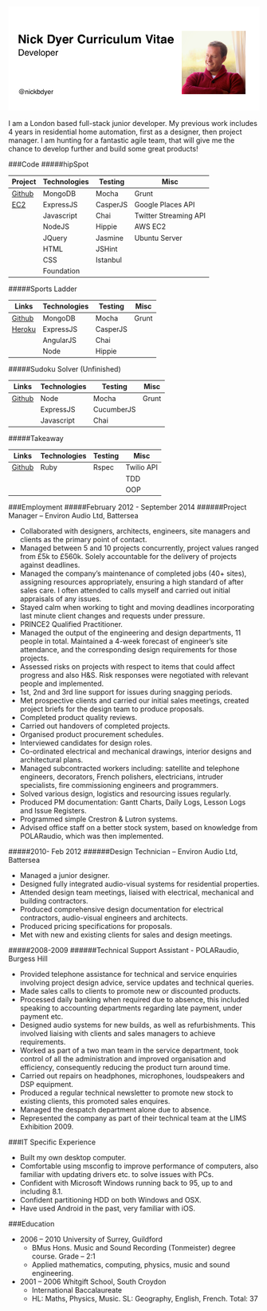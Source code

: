 ![alt text](images/header.png
"Nick Dyer CV")

I am a London based full-stack junior developer. My previous work includes
4 years in residential home automation, first as a designer, then project
manager. I am hunting for a fantastic agile team, that will give me the chance to
develop further and build some great products!

###Code
#####hipSpot

| Project                                     | Technologies | Testing  | Misc                  |
|---------------------------------------------|--------------|----------|-----------------------|
| [Github](https://github.com/ejbyne/hipspot) | MongoDB      | Mocha    | Grunt                 |
| [EC2](http://hipspot.uk/)                   | ExpressJS    | CasperJS | Google Places API     |
|                                             | Javascript   | Chai     | Twitter Streaming API |
|                                             | NodeJS       | Hippie   | AWS EC2               |
|                                             | JQuery       | Jasmine  | Ubuntu Server         |
|                                             | HTML         | JSHint   |                       |
|                                             | CSS          | Istanbul |                       |
|                                             | Foundation   |          |                       |


#####Sports Ladder

| Links                                               | Technologies  | Testing   |Misc  |
|---------------------------------------------------  |-------------- |---------- |------|
| [Github](https://github.com/ralake/sports_ladder)   | MongoDB       | Mocha     |Grunt |
| [Heroku](http://sportsladder.herokuapp.com/)        | ExpressJS     | CasperJS  |      |
|                                                     | AngularJS     | Chai      |      |
|                                                     | Node          | Hippie    |      |

#####Sudoku Solver (Unfinished)

| Links                                                    | Technologies  | Testing     |Misc  |
|--------------------------------------------------------  |-------------- |------------ |------|
| [Github](https://github.com/nickbdyer/Sudoku-Challenge)  | Node          | Mocha       |Grunt |
|                                                          | ExpressJS     | CucumberJS  |      |
|                                                          | Javascript    | Chai        |      |


#####Takeaway

| Links                                              | Technologies  | Testing     |Misc       |
|--------------------------------------------------  |-------------- |------------ |---------  |
| [Github](https://github.com/nickbdyer/takeaway)    | Ruby          | Rspec       |Twilio API |
|                                                    |               |             |TDD        |
|                                                    |               |             |OOP        |


###Employment
#####February 2012 - September 2014
######Project Manager – Environ Audio Ltd,  Battersea
- Collaborated with  designers,  architects,  engineers,   site  managers  and clients as  the  primary point of  contact. 
- Managed between  5   and   10 projects  concurrently, project  values ranged  from  £5k   to £560k. Solely accountable   for the delivery  of projects  against deadlines.  
- Managed the company’s maintenance of completed jobs (40+  sites), assigning resources  appropriately,   ensuring  a   high  standard  of after  sales  care.   I   often   attended  to  calls   myself  and carried out initial appraisals  of any issues. 
- Stayed   calm  when  working   to  tight and   moving deadlines  incorporating   last  minute  client changes and requests  under pressure. 
- PRINCE2 Qualified Practitioner.
- Managed  the   output  of  the   engineering   and  design   departments,  11 people   in  total. Maintained   a   4-week  forecast  of  engineer’s  site attendance,  and   the   corresponding   design requirements  for those projects. 
- Assessed   risks   on  projects  with  respect   to  items  that   could   affect  progress  and   also  H&S.  Risk responses were negotiated  with  relevant  people and implemented.  
- 1st,   2nd and   3rd line  support   for   issues  during snagging  periods.  
- Met  prospective   clients   and   carried   our   initial  sales  meetings,   created project   briefs for  the  design team to  produce proposals.  
- Completed product quality reviews.  
- Carried out handovers of  completed projects.
- Organised product procurement schedules.  
- Interviewed candidates  for design  roles.
- Co-ordinated  electrical  and mechanical  drawings, 
interior  designs and architectural plans.  
- Managed  subcontracted   workers   including: satellite  and   telephone   engineers,  decorators,  French  polishers,  electricians, intruder  specialists,  fire  commissioning engineers and programmers.  
- Solved   various   design,   logistics   and   resourcing issues  regularly.  
- Produced PM documentation:  Gantt Charts, Daily Logs, Lesson  Logs  and Issue Registers.  
- Programmed  simple  Crestron  & Lutron  systems.
- Advised  office  staff   on  a   better  stock   system,  based  on  knowledge   from  POLARaudio,   which  was then  implemented.  

#####2010- Feb 2012
######Design  Technician  – Environ Audio Ltd,  Battersea

  - Managed a junior  designer. 
  - Designed  fully integrated  audio-visual  systems for   residential properties.
  - Attended   design  team  meetings,   liaised   with   electrical, mechanical  and building  contractors.    
  - Produced   comprehensive   design  documentation for  electrical  contractors,  audio-visual  engineers and architects. 
  - Produced  pricing specifications  for proposals.  
  - Met  with  new   and   existing  clients   for   sales   and design  meetings. 

#####2008-2009
######Technical Support Assistant - POLARaudio, Burgess Hill

  - Provided   telephone   assistance  for   technical   and  service enquiries involving  project   design advice, service updates and technical queries.   
  - Made   sales   calls   to  clients   to  promote   new   or discounted  products.
  - Processed  daily   banking   when  required  due   to   absence,   this  included  speaking  to  accounting departments  regarding   late  payment,  under payment etc.
  - Designed  audio systems for new builds, as  well  as refurbishments. This  involved  liaising  with  clients and sales managers  to  achieve requirements. 
  - Worked  as  part  of  a two man team  in  the service department,  took  control   of  all the administration   and   improved organisation   and  efficiency,  consequently  reducing  the   product turn  around  time. 
  - Carried out repairs on  headphones, microphones, loudspeakers  and DSP equipment.  
  - Produced   a   regular   technical   newsletter  to promote  new   stock   to  existing  clients,  this promoted  sales enquires. 
  - Managed the despatch  department  alone due to absence.  
  - Represented  the   company   as  part  of  their technical team  at  the LIMS  Exhibition  2009. 
  
###IT Specific Experience
  - Built my  own desktop computer.  
  - Comfortable  using   msconfig to   improve   performance   of
  computers,  also  familiar  with  updating  drivers   etc.  to 
  solve issues  with  PCs.
  - Confident with  Microsoft Windows running back  to  95, up  to
  and including 8.1.  
  - Confident partitioning  HDD on  both  Windows and OSX.  
  - Have  used  Android in the past, very  familiar  with  iOS.

###Education
  - 2006  – 2010    University of Surrey, Guildford  
     - BMus  Hons. Music and Sound Recording (Tonmeister)  degree course. Grade – 2:1
     - Applied mathematics,  computing,  physics,  music and sound engineering.
  - 2001  – 2006 Whitgift School, South Croydon 
    - International Baccalaureate 
    - HL: Maths,  Physics, Music.  SL: Geography,  English,  French. Total:  37



